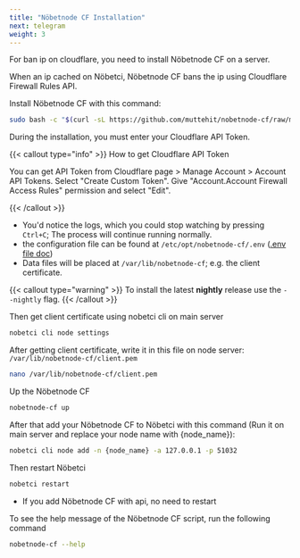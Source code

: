 ```yaml
---
title: "Nöbetnode CF Installation"
next: telegram
weight: 3
---
```


For ban ip on cloudflare, you need to install Nöbetnode CF on a server.

When an ip cached on Nöbetci, Nöbetnode CF bans the ip using Cloudflare Firewall Rules API.

Install Nöbetnode CF with this command:

```bash
sudo bash -c "$(curl -sL https://github.com/muttehit/nobetnode-cf/raw/main/script.sh)" @ install
```

During the installation, you must enter your Cloudflare API Token.

{{< callout type="info" >}}
How to get Cloudflare API Token

You can get API Token from Cloudflare page > Manage Account > Account API Tokens.
Select "Create Custom Token".
Give "Account.Account Firewall Access Rules" permission and select "Edit".

{{< /callout >}}

- You'd notice the logs, which you could stop watching by pressing `Ctrl+C`; The process will continue running normally.
- the configuration file can be found at `/etc/opt/nobetnode-cf/.env` ([.env file doc](/docs/configuration/nobetnode-cf))
- Data files will be placed at `/var/lib/nobetnode-cf`; e.g. the client certificate.

{{< callout type="warning" >}}
  To install the latest **nightly** release use the `--nightly` flag.
{{< /callout >}}

Then get client certificate using nobetci cli on main server

```bash
nobetci cli node settings
```

After getting client certificate, write it in this file on node server: `/var/lib/nobetnode-cf/client.pem`

```bash
nano /var/lib/nobetnode-cf/client.pem
```

Up the Nöbetnode CF

```bash
nobetnode-cf up
```

After that add your Nöbetnode CF to Nöbetci with this command (Run it on main server and replace your node name with {node_name}):

```bash
nobetci cli node add -n {node_name} -a 127.0.0.1 -p 51032
```

Then restart Nöbetci

```bash
nobetci restart
```

- If you add Nöbetnode CF with api, no need to restart

To see the help message of the Nöbetnode CF script, run the following command

```bash
nobetnode-cf --help
```
